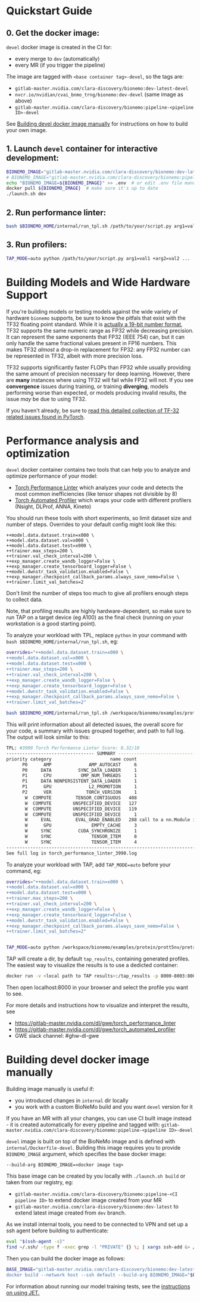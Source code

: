 # Quickstart Guide
## 0. Get the docker image:

`devel` docker image is created in the CI for:
* every merge to `dev` (automatically)
* every MR (if you trigger the pipeline)

The image are tagged with `<base container tag>-devel`, so the tags are:
* `gitlab-master.nvidia.com/clara-discovery/bionemo:dev-latest-devel`
* `nvcr.io/nvidian/cvai_bnmo_trng/bionemo:dev-devel` (same image as above)
* `gitlab-master.nvidia.com/clara-discovery/bionemo:pipeline-<pipeline ID>-devel`

See [Building devel docker image manually](#building-devel-docker-image-manually) for instructions on how to build your own image.

## 1. Launch `devel` container for interactive development:

```bash
BIONEMO_IMAGE="gitlab-master.nvidia.com/clara-discovery/bionemo:dev-latest-devel"  # from dev
# BIONEMO_IMAGE="gitlab-master.nvidia.com/clara-discovery/bionemo:pipeline-<pipeline ID>-devel"  # from your MR
echo "BIONEMO_IMAGE=${BIONEMO_IMAGE}" >> .env  # or edit .env file manually
docker pull ${BIONEMO_IMAGE}  # make sure it's up to date
./launch.sh dev
```

## 2. Run performance linter:
```bash
bash $BIONEMO_HOME/internal/run_tpl.sh /path/to/your/script.py arg1=val1 +arg2=val2 ...
```

## 3. Run profilers:
```bash
TAP_MODE=auto python /path/to/your/script.py arg1=val1 +arg2=val2 ...
```



# Building Models and Wide Hardware Support

If you're building models or testing models against the wide variety of hardware `bionemo` supports, be sure to know the pitfals that exist with the TF32 floating point standard. While it is [actually a 19-bit number format](https://moocaholic.medium.com/fp64-fp32-fp16-bfloat16-tf32-and-other-members-of-the-zoo-a1ca7897d407), TF32 supports the same numeric range as FP32 while decreasing precision. It can represent the same exponents that FP32 (IEEE 754) can, but it can only handle the same fractional values present in FP16 numbers. This makes TF32 _almost_ a drop-in replacement for FP32: any FP32 number can be represented in TF32, albeit with more precision loss.

TF32 supports significantly faster FLOPs than FP32 while usually providing the same amount of precision necessary for deep learning. However, there are **many** instances where using TF32 will fail while FP32 will not. If you see **convergence** issues during training, or training **diverging**, models performing worse than expected, or models producing invalid results, the issue _may_ be due to using TF32.

If you haven't already, be sure to [read this detailed collection of TF-32 related issues found in PyTorch](https://docs.google.com/document/d/1O1JTi33VgNykZLr6F-Qn4CphFmBYXdoxFBBoUorOYrs/edit).



# Performance analysis and optimization

`devel` docker container contains two tools that can help you to analyze and optimize performance of your model:
* [Torch Performance Linter](https://gitlab-master.nvidia.com/dl/gwe/torch_performance_linter) which analyzes your code and detects the most common inefficiencies (like tensor shapes not divisible by 8)
* [Torch Automated Profiler](https://gitlab-master.nvidia.com/dl/gwe/torch_automated_profiler) which wraps your code with different profilers (Nsight, DLProf, ANNA, Kineto)

You should run these tools with short experiments, so limit dataset size and number of steps. Overrides to your default config might look like this:

```
++model.data.dataset.train=x000 \
++model.data.dataset.val=x000 \
++model.data.dataset.test=x000 \
++trainer.max_steps=200 \
++trainer.val_check_interval=200 \
++exp_manager.create_wandb_logger=False \
++exp_manager.create_tensorboard_logger=False \
++model.dwnstr_task_validation.enabled=False \
++exp_manager.checkpoint_callback_params.always_save_nemo=False \
++trainer.limit_val_batches=2
```

Don't limit the number of steps too much to give all profilers enough steps to collect data.

Note, that profiling results are highly hardware-dependent, so make sure to run TAP on a target device (eg A100) as the final check (running on your workstation is a good starting point).


To analyze your workload with TPL, replace `python` in your command with `bash $BIONEMO_HOME/internal/run_tpl.sh`, eg:
```bash
overrides="++model.data.dataset.train=x000 \
++model.data.dataset.val=x000 \
++model.data.dataset.test=x000 \
++trainer.max_steps=200 \
++trainer.val_check_interval=200 \
++exp_manager.create_wandb_logger=False \
++exp_manager.create_tensorboard_logger=False \
++model.dwnstr_task_validation.enabled=False \
++exp_manager.checkpoint_callback_params.always_save_nemo=False \
++trainer.limit_val_batches=2"

bash $BIONEMO_HOME/internal/run_tpl.sh /workspace/bionemo/examples/protein/prott5nv/pretrain.py ${overrides}
```

This will print information about all detected issues, the overall score for your code, a summary with issues grouped together, and path to full log. The output will look similar to this:
```bash
TPL: #3990 Torch Performance Linter Score: 8.32/10
--------------------------------- SUMMARY ---------------------------------
priority category                      name count                                                                                                                                                                                                                                    msg
      P0      AMP              AMP_AUTOCAST     6                                                                                                                                                                                PyTorch AMP (torch.cuda.amp.autocast) should be enabled
      P0     DATA          SYNC_DATA_LOADER     1                                                                                                                             use asynchronous torch.utils.data.DataLoader with num_workers > 0, detected a call with {'num_workers': 0}
      P1      CPU           OMP_NUM_THREADS     1                                                                                               detected env variable OMP_NUM_THREADS=None, set OMP_NUM_THREADS, the optimal value depends on the workload, default to OMP_NUM_THREADS=1
      P1     DATA NONPERSISTENT_DATA_LOADER     1                                                                                                                       use torch.utils.data.DataLoader with persistent_workers=True, detected a call with {'persistent_workers': False}
      P1      GPU              L2_PROMOTION     1                                                                                                                      increase maximum fetch granularity of GPU L2 cache to 128 bytes, detected cudaLimitMaxL2FetchGranularity=64 bytes
      P2      VER             TORCH_VERSION     1                                                                                                                                             minimum recommended PyTorch version is 2.0.0, currently running in version 2.0.0a0+1767026
       W  COMPUTE         TENSOR_CONTIGUOUS   408                                                                                                called torch.Tensor.contiguous on non-contiguous Tensor(device=cuda:0), data transposes are expensive and should be avoided if possible
       W  COMPUTE        UNSPECIFIED_DEVICE   127                                           called torch.empty with an unspecified device argument, explicitly set the device or globally set the default device with torch.set_default_tensor_type() to avoid unnecessary data movement
       W  COMPUTE        UNSPECIFIED_DEVICE   119                                          called torch.tensor with an unspecified device argument, explicitly set the device or globally set the default device with torch.set_default_tensor_type() to avoid unnecessary data movement
       W  COMPUTE        UNSPECIFIED_DEVICE     1                                           called torch.zeros with an unspecified device argument, explicitly set the device or globally set the default device with torch.set_default_tensor_type() to avoid unnecessary data movement
       W     EVAL         EVAL_GRAD_ENABLED   288 call to a nn.Module in eval mode returned a tensor with an attribute requires_grad=True, typically gradients are not needed in evaluation mode, run the evaluation under torch.no_grad context manager to disable gradient computation
       W      GPU               EMPTY_CACHE     3                                                                                                                                                               Forcing a cache clear can be expensive and should be avoided if possible
       W     SYNC          CUDA_SYNCHRONIZE     1                                                                                                                                          torch.cuda.synchronize() causes host-device synchronization and should be avoided if possible
       W     SYNC               TENSOR_ITEM     8                                                         called torch.Tensor.item on Tensor(device=cuda:0), torch.Tensor.item causes an implicit host-device synchronization if called on GPU tensors and should be avoided if possible
       W     SYNC               TENSOR_ITEM     4                                                            called torch.Tensor.item on Tensor(device=cpu), torch.Tensor.item causes an implicit host-device synchronization if called on GPU tensors and should be avoided if possible
---------------------------------------------------------------------------
See full log in torch_performance_linter_3990.log
```


To analyze your workload with TAP, add `TAP_MODE=auto` before your command, eg:

```bash
overrides="++model.data.dataset.train=x000 \
++model.data.dataset.val=x000 \
++model.data.dataset.test=x000 \
++trainer.max_steps=200 \
++trainer.val_check_interval=200 \
++exp_manager.create_wandb_logger=False \
++exp_manager.create_tensorboard_logger=False \
++model.dwnstr_task_validation.enabled=False \
++exp_manager.checkpoint_callback_params.always_save_nemo=False \
++trainer.limit_val_batches=2"


TAP_MODE=auto python /workspace/bionemo/examples/protein/prott5nv/pretrain.py ${overrides}
```

TAP will create a dir, by default `tap_results`, containing generated profiles. The easiest way to visualize the results is to use a dedicted container:
```bash
docker run -v <local path to TAP results>:/tap_results -p 8000-8003:8000-8003 -t gitlab-master.nvidia.com/dl/gwe/torch_automated_profiler/viz:release
```
Then open localhost:8000 in your browser and select the profile you want to see.


For more details and instructions how to visualize and interpret the results, see
* https://gitlab-master.nvidia.com/dl/gwe/torch_performance_linter
* https://gitlab-master.nvidia.com/dl/gwe/torch_automated_profiler
* GWE slack channel: #ghw-dl-gwe


# Building devel docker image manually

Building image manually is useful if:
* you introduced changes in `internal` dir locally
* you work with a custom BioNeMo build and you want `devel` version for it

If you have an MR with all your changes, you can use CI built image instead - it is created automatically for every pipeline and tagged with: `gitlab-master.nvidia.com/clara-discovery/bionemo:pipeline-<pipeline ID>-devel`


`devel` image is built on top of the BioNeMo image and is defined with `internal/Dockerfile-devel`.
Building this image requires you to provide `BIONEMO_IMAGE` argument, which specifies the base docker image:
```
--build-arg BIONEMO_IMAGE=<docker image tag>
```

This base image can be created by you locally with `./launch.sh build` or taken from our registry, eg:
* `gitlab-master.nvidia.com/clara-discovery/bionemo:pipeline-<CI pipeline ID>` to extend docker image created from your MR
* `gitlab-master.nvidia.com/clara-discovery/bionemo:dev-latest` to extend latest image created from `dev` branch.


As we install internal tools, you need to be connected to VPN and set up a ssh agent before building to authenticate:

```bash
eval "$(ssh-agent -s)"
find ~/.ssh/ -type f -exec grep -l "PRIVATE" {} \; | xargs ssh-add &> /dev/null
```

Then you can build the docker image as follows:
```bash
BASE_IMAGE="gitlab-master.nvidia.com/clara-discovery/bionemo:dev-latest
docker build --network host --ssh default --build-arg BIONEMO_IMAGE="$BASE_IMAGE" -t ${BASE_IMAGE}-devel -f internal/Dockerfile-devel .
```

For information about running our model training tests, see the [instructions on using JET.](./jet/README.md)